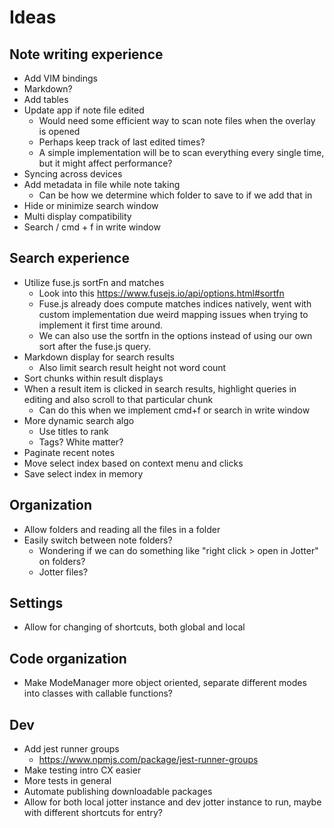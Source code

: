 # Ideas

## Note writing experience

- Add VIM bindings
- Markdown?
- Add tables
- Update app if note file edited
  - Would need some efficient way to scan note files when the overlay is opened
  - Perhaps keep track of last edited times?
  - A simple implementation will be to scan everything every single time, but it might affect performance?
- Syncing across devices
- Add metadata in file while note taking
  - Can be how we determine which folder to save to if we add that in
- Hide or minimize search window
- Multi display compatibility
- Search / cmd + f in write window

## Search experience

- Utilize fuse.js sortFn and matches
  - Look into this https://www.fusejs.io/api/options.html#sortfn
  - Fuse.js already does compute matches indices natively, went with custom implementation due weird mapping issues when trying to implement it first time around.
  - We can also use the sortfn in the options instead of using our own sort after the fuse.js query.
- Markdown display for search results
  - Also limit search result height not word count
- Sort chunks within result displays
- When a result item is clicked in search results, highlight queries in editing and also scroll to that particular chunk
  - Can do this when we implement cmd+f or search in write window
- More dynamic search algo
  - Use titles to rank
  - Tags? White matter?
- Paginate recent notes
- Move select index based on context menu and clicks
- Save select index in memory

## Organization

- Allow folders and reading all the files in a folder
- Easily switch between note folders?
  - Wondering if we can do something like "right click > open in Jotter" on folders?
  - Jotter files?

## Settings

- Allow for changing of shortcuts, both global and local

## Code organization

- Make ModeManager more object oriented, separate different modes into classes with callable functions?

## Dev

- Add jest runner groups
  - https://www.npmjs.com/package/jest-runner-groups
- Make testing intro CX easier
- More tests in general
- Automate publishing downloadable packages
- Allow for both local jotter instance and dev jotter instance to run, maybe with different shortcuts for entry?
